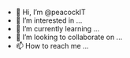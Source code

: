 - 👋 Hi, I’m @peacockIT
- 👀 I’m interested in ...
- 🌱 I’m currently learning ...
- 💞️ I’m looking to collaborate on ...
- 📫 How to reach me ...

<!---
peacockIT/peacockIT is a ✨ special ✨ repository because its `README.md` (this file) appears on your GitHub profile.
You can click the Preview link to take a look at your changes.
--->
